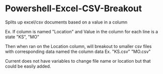 # Powershell-Excel-CSV-Breakout
Splits up excel/csv documents based on a value in a column

Ex. If column is named "Location" and Value in the column for each line is a state "KS", "MO" 

Then when ran on the Location column, will breakout to smaller csv files with corresponding data named the column data Ex. "KS.csv" "MO.csv"

Current does not have variables to change file name or location but that could be easily added.

